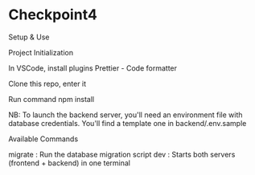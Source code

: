 # Checkpoint4


Setup & Use

Project Initialization

In VSCode, install plugins Prettier - Code formatter 

Clone this repo, enter it

Run command npm install

NB: To launch the backend server, you'll need an environment file with database credentials. You'll find a template one in backend/.env.sample


Available Commands

migrate : Run the database migration script
dev : Starts both servers (frontend + backend) in one terminal
